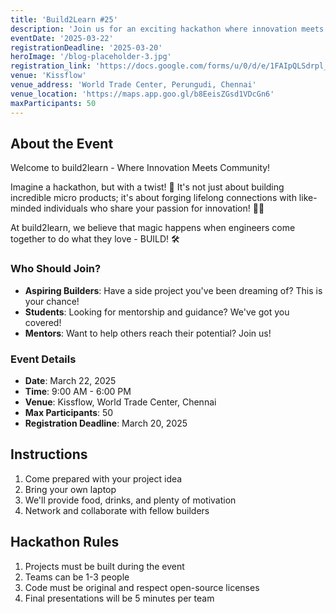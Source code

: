 ```yaml
---
title: 'Build2Learn #25'
description: 'Join us for an exciting hackathon where innovation meets community!'
eventDate: '2025-03-22'
registrationDeadline: '2025-03-20'
heroImage: '/blog-placeholder-3.jpg'
registration_link: 'https://docs.google.com/forms/u/0/d/e/1FAIpQLSdrpl_HFCw1v9uWh9U2U6rt-p6O-hzfe2hKPyjnj7AscQoXBg/closedform'
venue: 'Kissflow'
venue_address: 'World Trade Center, Perungudi, Chennai'
venue_location: 'https://maps.app.goo.gl/b8EeisZGsd1VDcGn6'
maxParticipants: 50
---
```


## About the Event

Welcome to build2learn - Where Innovation Meets Community! 

Imagine a hackathon, but with a twist! 🤔 It's not just about building incredible micro products; it's about forging lifelong connections with like-minded individuals who share your passion for innovation! 🤝💡

At build2learn, we believe that magic happens when engineers come together to do what they love - BUILD! 🛠

### Who Should Join?

- **Aspiring Builders**: Have a side project you've been dreaming of? This is your chance!
- **Students**: Looking for mentorship and guidance? We've got you covered!
- **Mentors**: Want to help others reach their potential? Join us!

### Event Details

- **Date**: March 22, 2025
- **Time**: 9:00 AM - 6:00 PM
- **Venue**: Kissflow, World Trade Center, Chennai
- **Max Participants**: 50
- **Registration Deadline**: March 20, 2025

## Instructions

1. Come prepared with your project idea
2. Bring your own laptop
3. We'll provide food, drinks, and plenty of motivation
4. Network and collaborate with fellow builders

## Hackathon Rules

1. Projects must be built during the event
2. Teams can be 1-3 people
3. Code must be original and respect open-source licenses
4. Final presentations will be 5 minutes per team